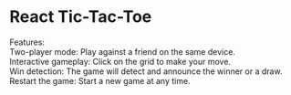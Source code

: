 # React Tic-Tac-Toe
Features: <br>
Two-player mode: Play against a friend on the same device. <br>
Interactive gameplay: Click on the grid to make your move. <br>
Win detection: The game will detect and announce the winner or a draw. <br>
Restart the game: Start a new game at any time. <br>
